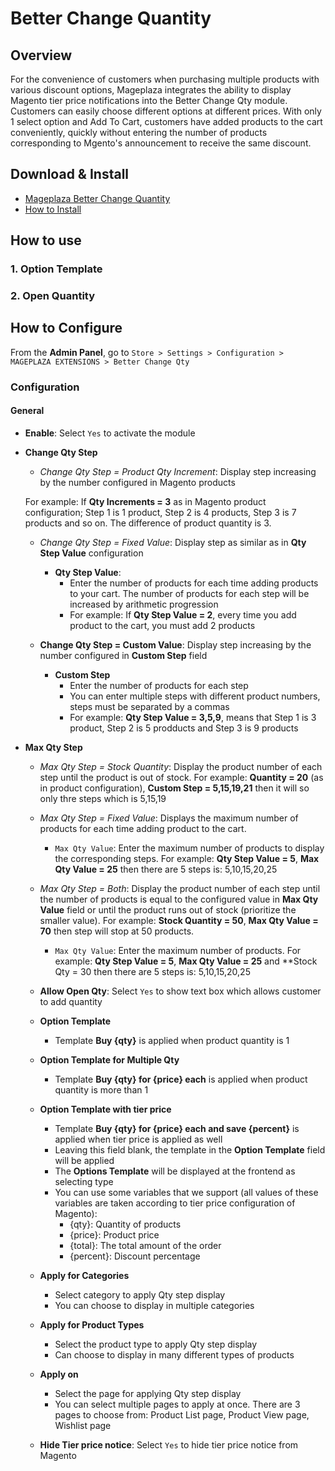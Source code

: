 # Better Change Quantity

## Overview

For the convenience of customers when purchasing multiple products with various discount options, Mageplaza integrates the ability to display Magento tier price notifications into the Better Change Qty module. Customers can easily choose different options at different prices. With only 1 select option and Add To Cart, customers have added products to the cart conveniently, quickly without entering the number of products corresponding to Mgento's announcement to receive the same discount.

## Download & Install

- [Mageplaza Better Change Quantity]()
- [How to Install](https://www.mageplaza.com/install-magento-2-extension/)


## How to use

### 1. Option Template
### 2. Open Quantity

## How to Configure

From the **Admin Panel**, go to `Store > Settings > Configuration > MAGEPLAZA EXTENSIONS > Better Change Qty`

### Configuration 

#### General 

- **Enable**: Select `Yes` to activate the module 

- **Change Qty Step**
  - *Change Qty Step = Product Qty Increment*: Display step increasing by the number configured in Magento products
  
  For example: If **Qty Increments = 3** as in Magento product configuration; Step 1 is 1 product, Step 2 is 4 products, Step 3 is 7 products and so on. The difference of product quantity is 3. 
  
  
  - *Change Qty Step = Fixed Value*: Display step as similar as in **Qty Step Value** configuration
    - **Qty Step Value**: 
      - Enter the number of products for each time adding products to your cart. The number of products for each step will be increased by arithmetic progression
      - For example: If **Qty Step Value = 2**, every time you add product to the cart, you must add 2 products

  - **Change Qty Step = Custom Value**: Display step increasing by the number configured in **Custom Step** field
    - **Custom Step**
      - Enter the number of products for each step
      - You can enter multiple steps with different product numbers, steps must be separated by a commas
      - For example: **Qty Step Value = 3,5,9**, means that Step 1 is 3 product, Step 2 is 5 prodducts and Step 3 is 9 products
      
- **Max Qty Step**

  - *Max Qty Step = Stock Quantity*: Display the product number of each step until the product is out of stock. For example: **Quantity = 20** (as in product configuration), **Custom Step = 5,15,19,21** then it will so only thre steps which is 5,15,19
  

  - *Max Qty Step = Fixed Value*: Displays the maximum number of products for each time adding product to the cart.
    - `Max Qty Value`: Enter the maximum number of products to display the corresponding steps. For example: **Qty Step Value = 5**, **Max Qty Value = 25** then there are 5 steps is: 5,10,15,20,25
    
  - *Max Qty Step = Both*: Display the product number of each step until the number of products is equal to the configured value in **Max Qty Value** field or until the product runs out of stock (prioritize the smaller value). For example: **Stock Quantity = 50**, **Max Qty Value = 70** then step will stop at 50 products.
  
    - `Max Qty Value`: Enter the maximum number of products. For example: **Qty Step Value = 5**, **Max Qty Value = 25** and **Stock Qty = 30 then there are 5 steps is: 5,10,15,20,25
    
  - **Allow Open Qty**: Select `Yes` to show text box which allows customer to add quantity
  
  - **Option Template**
    - Template **Buy {qty}** is applied when product quantity is 1
  
  - **Option Template for Multiple Qty**
    - Template **Buy {qty} for {price} each** is applied when product quantity is more than 1

  - **Option Template with tier price**
    - Template **Buy {qty} for {price} each and save {percent}** is applied when tier price is applied as well
    - Leaving this field blank, the template in the **Option Template** field will be applied
    - The **Options Template** will be displayed at the frontend as selecting type
    - You can use some variables that we support (all values of these variables are taken according to tier price configuration of Magento):
      - {qty}: Quantity of products
      - {price}: Product price
      - {total}: The total amount of the order
      - {percent}: Discount percentage
      
  - **Apply for Categories**
    - Select category to apply Qty step display
    - You can choose to display in multiple categories
    
  - **Apply for Product Types**
    - Select the product type to apply Qty step display
    - Can choose to display in many different types of products
    
  - **Apply on**
    - Select the page for applying Qty step display
    - You can select multiple pages to apply at once. There are 3 pages to choose from: Product List page, Product View page, Wishlist page
  - **Hide Tier price notice**: Select `Yes` to hide tier price notice from Magento
  






